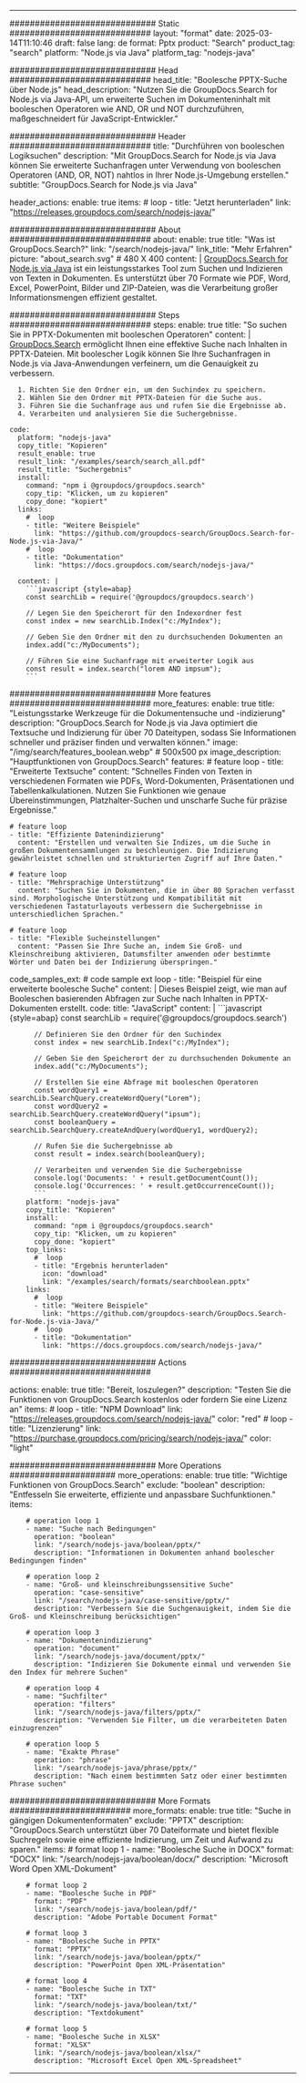 
---
############################# Static ############################
layout: "format"
date:  2025-03-14T11:10:46
draft: false
lang: de
format: Pptx
product: "Search"
product_tag: "search"
platform: "Node.js via Java"
platform_tag: "nodejs-java"

############################# Head ############################
head_title: "Boolesche PPTX-Suche über Node.js"
head_description: "Nutzen Sie die GroupDocs.Search for Node.js via Java-API, um erweiterte Suchen im Dokumenteninhalt mit booleschen Operatoren wie AND, OR und NOT durchzuführen, maßgeschneidert für JavaScript-Entwickler."

############################# Header ############################
title: "Durchführen von booleschen Logiksuchen" 
description: "Mit GroupDocs.Search for Node.js via Java können Sie erweiterte Suchanfragen unter Verwendung von booleschen Operatoren (AND, OR, NOT) nahtlos in Ihrer Node.js-Umgebung erstellen."
subtitle: "GroupDocs.Search for Node.js via Java" 

header_actions:
  enable: true
  items:
    #  loop
    - title: "Jetzt herunterladen"
      link: "https://releases.groupdocs.com/search/nodejs-java/"
      
############################# About ############################
about:
    enable: true
    title: "Was ist GroupDocs.Search?"
    link: "/search/nodejs-java/"
    link_title: "Mehr Erfahren"
    picture: "about_search.svg" # 480 X 400
    content: |
       [GroupDocs.Search for Node.js via Java](/search/nodejs-java/) ist ein leistungsstarkes Tool zum Suchen und Indizieren von Texten in Dokumenten. Es unterstützt über 70 Formate wie PDF, Word, Excel, PowerPoint, Bilder und ZIP-Dateien, was die Verarbeitung großer Informationsmengen effizient gestaltet.

############################# Steps ############################
steps:
    enable: true
    title: "So suchen Sie in PPTX-Dokumenten mit booleschen Operatoren"
    content: |
      [GroupDocs.Search](/search/nodejs-java/) ermöglicht Ihnen eine effektive Suche nach Inhalten in PPTX-Dateien. Mit boolescher Logik können Sie Ihre Suchanfragen in Node.js via Java-Anwendungen verfeinern, um die Genauigkeit zu verbessern.
      
      1. Richten Sie den Ordner ein, um den Suchindex zu speichern.
      2. Wählen Sie den Ordner mit PPTX-Dateien für die Suche aus.
      3. Führen Sie die Suchanfrage aus und rufen Sie die Ergebnisse ab.
      4. Verarbeiten und analysieren Sie die Suchergebnisse.
   
    code:
      platform: "nodejs-java"
      copy_title: "Kopieren"
      result_enable: true
      result_link: "/examples/search/search_all.pdf"
      result_title: "Suchergebnis"
      install:
        command: "npm i @groupdocs/groupdocs.search"
        copy_tip: "Klicken, um zu kopieren"
        copy_done: "kopiert"
      links:
        #  loop
        - title: "Weitere Beispiele"
          link: "https://github.com/groupdocs-search/GroupDocs.Search-for-Node.js-via-Java/"
        #  loop
        - title: "Dokumentation"
          link: "https://docs.groupdocs.com/search/nodejs-java/"
          
      content: |
        ```javascript {style=abap}
        const searchLib = require('@groupdocs/groupdocs.search')

        // Legen Sie den Speicherort für den Indexordner fest
        const index = new searchLib.Index("c:/MyIndex");

        // Geben Sie den Ordner mit den zu durchsuchenden Dokumenten an
        index.add("c:/MyDocuments");

        // Führen Sie eine Suchanfrage mit erweiterter Logik aus
        const result = index.search("lorem AND impsum");
        ```            

############################# More features ############################
more_features:
  enable: true
  title: "Leistungsstarke Werkzeuge für die Dokumentensuche und -indizierung"
  description: "GroupDocs.Search for Node.js via Java optimiert die Textsuche und Indizierung für über 70 Dateitypen, sodass Sie Informationen schneller und präziser finden und verwalten können."
  image: "/img/search/features_boolean.webp" # 500x500 px
  image_description: "Hauptfunktionen von GroupDocs.Search"
  features:
    # feature loop
    - title: "Erweiterte Textsuche"
      content: "Schnelles Finden von Texten in verschiedenen Formaten wie PDFs, Word-Dokumenten, Präsentationen und Tabellenkalkulationen. Nutzen Sie Funktionen wie genaue Übereinstimmungen, Platzhalter-Suchen und unscharfe Suche für präzise Ergebnisse."

    # feature loop
    - title: "Effiziente Datenindizierung"
      content: "Erstellen und verwalten Sie Indizes, um die Suche in großen Dokumentensammlungen zu beschleunigen. Die Indizierung gewährleistet schnellen und strukturierten Zugriff auf Ihre Daten."

    # feature loop
    - title: "Mehrsprachige Unterstützung"
      content: "Suchen Sie in Dokumenten, die in über 80 Sprachen verfasst sind. Morphologische Unterstützung und Kompatibilität mit verschiedenen Tastaturlayouts verbessern die Suchergebnisse in unterschiedlichen Sprachen."

    # feature loop
    - title: "Flexible Sucheinstellungen"
      content: "Passen Sie Ihre Suche an, indem Sie Groß- und Kleinschreibung aktivieren, Datumsfilter anwenden oder bestimmte Wörter und Daten bei der Indizierung überspringen."
      
  code_samples_ext:
    # code sample ext loop
    - title: "Beispiel für eine erweiterte boolesche Suche"
      content: |
        Dieses Beispiel zeigt, wie man auf Booleschen basierenden Abfragen zur Suche nach Inhalten in PPTX-Dokumenten erstellt.
      code:
        title: "JavaScript"
        content: |
          ```javascript {style=abap}
          const searchLib = require('@groupdocs/groupdocs.search')
          
          // Definieren Sie den Ordner für den Suchindex
          const index = new searchLib.Index("c:/MyIndex");
              
          // Geben Sie den Speicherort der zu durchsuchenden Dokumente an
          index.add("c:/MyDocuments");

          // Erstellen Sie eine Abfrage mit booleschen Operatoren
          const wordQuery1 = searchLib.SearchQuery.createWordQuery("Lorem");
          const wordQuery2 = searchLib.SearchQuery.createWordQuery("ipsum");
          const booleanQuery = searchLib.SearchQuery.createAndQuery(wordQuery1, wordQuery2);

          // Rufen Sie die Suchergebnisse ab
          const result = index.search(booleanQuery);
          
          // Verarbeiten und verwenden Sie die Suchergebnisse
          console.log('Documents: ' + result.getDocumentCount());
          console.log('Occurrences: ' + result.getOccurrenceCount());
          ```
        platform: "nodejs-java"
        copy_title: "Kopieren"
        install:
          command: "npm i @groupdocs/groupdocs.search"
          copy_tip: "Klicken, um zu kopieren"
          copy_done: "kopiert"
        top_links:
          #  loop
          - title: "Ergebnis herunterladen"
            icon: "download"
            link: "/examples/search/formats/searchboolean.pptx"
        links:
          #  loop
          - title: "Weitere Beispiele"
            link: "https://github.com/groupdocs-search/GroupDocs.Search-for-Node.js-via-Java/"
          #  loop
          - title: "Dokumentation"
            link: "https://docs.groupdocs.com/search/nodejs-java/"
            

            


############################# Actions ############################

actions:
  enable: true
  title: "Bereit, loszulegen?"
  description: "Testen Sie die Funktionen von GroupDocs.Search kostenlos oder fordern Sie eine Lizenz an"
  items:
    #  loop
    - title: "NPM Download"
      link: "https://releases.groupdocs.com/search/nodejs-java/"
      color: "red"
        #  loop
    - title: "Lizenzierung"
      link: "https://purchase.groupdocs.com/pricing/search/nodejs-java/"
      color: "light"


############################# More Operations #####################
more_operations:
    enable: true
    title: "Wichtige Funktionen von GroupDocs.Search"
    exclude: "boolean"
    description: "Entfesseln Sie erweiterte, effiziente und anpassbare Suchfunktionen."
    items: 
          
        # operation loop 1
        - name: "Suche nach Bedingungen"
          operation: "boolean"
          link: "/search/nodejs-java/boolean/pptx/"
          description: "Informationen in Dokumenten anhand boolescher Bedingungen finden"

        # operation loop 2
        - name: "Groß- und kleinschreibungssensitive Suche"
          operation: "case-sensitive"
          link: "/search/nodejs-java/case-sensitive/pptx/"
          description: "Verbessern Sie die Suchgenauigkeit, indem Sie die Groß- und Kleinschreibung berücksichtigen"

        # operation loop 3
        - name: "Dokumentenindizierung"
          operation: "document"
          link: "/search/nodejs-java/document/pptx/"
          description: "Indizieren Sie Dokumente einmal und verwenden Sie den Index für mehrere Suchen"

        # operation loop 4
        - name: "Suchfilter"
          operation: "filters"
          link: "/search/nodejs-java/filters/pptx/"
          description: "Verwenden Sie Filter, um die verarbeiteten Daten einzugrenzen"

        # operation loop 5
        - name: "Exakte Phrase"
          operation: "phrase"
          link: "/search/nodejs-java/phrase/pptx/"
          description: "Nach einem bestimmten Satz oder einer bestimmten Phrase suchen"
          
        
          
############################# More Formats ########################
more_formats:
    enable: true
    title: "Suche in gängigen Dokumentenformaten"
    exclude: "PPTX"
    description: "GroupDocs.Search unterstützt über 70 Dateiformate und bietet flexible Suchregeln sowie eine effiziente Indizierung, um Zeit und Aufwand zu sparen."
    items: 
        # format loop 1
        - name: "Boolesche Suche in DOCX"
          format: "DOCX"
          link: "/search/nodejs-java/boolean/docx/"
          description: "Microsoft Word Open XML-Dokument"
          
        # format loop 2
        - name: "Boolesche Suche in PDF"
          format: "PDF"
          link: "/search/nodejs-java/boolean/pdf/"
          description: "Adobe Portable Document Format"
          
        # format loop 3
        - name: "Boolesche Suche in PPTX"
          format: "PPTX"
          link: "/search/nodejs-java/boolean/pptx/"
          description: "PowerPoint Open XML-Präsentation"

        # format loop 4
        - name: "Boolesche Suche in TXT"
          format: "TXT"
          link: "/search/nodejs-java/boolean/txt/"
          description: "Textdokument"
          
        # format loop 5
        - name: "Boolesche Suche in XLSX"
          format: "XLSX"
          link: "/search/nodejs-java/boolean/xlsx/"
          description: "Microsoft Excel Open XML-Spreadsheet"
  

---